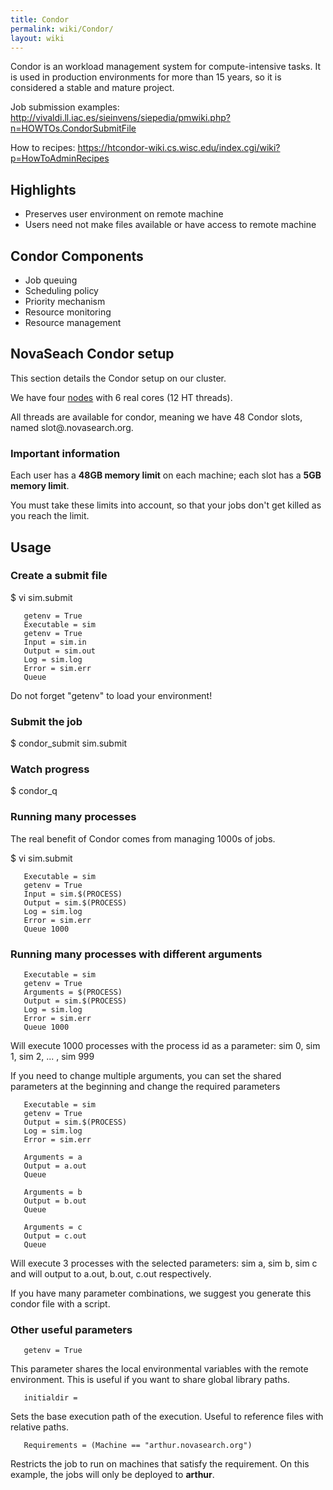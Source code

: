 ```yaml
---
title: Condor
permalink: wiki/Condor/
layout: wiki
---
```


Condor is an workload management system for compute-intensive tasks. It
is used in production environments for more than 15 years, so it is
considered a stable and mature project.

Job submission examples:
<http://vivaldi.ll.iac.es/sieinvens/siepedia/pmwiki.php?n=HOWTOs.CondorSubmitFile>

How to recipes:
<https://htcondor-wiki.cs.wisc.edu/index.cgi/wiki?p=HowToAdminRecipes>

Highlights
----------

-   Preserves user environment on remote machine
-   Users need not make files available or have access to remote machine

Condor Components
-----------------

-   Job queuing
-   Scheduling policy
-   Priority mechanism
-   Resource monitoring
-   Resource management

NovaSeach Condor setup
----------------------

This section details the Condor setup on our cluster.

We have four [nodes](/wiki/Cluster#Hardware "wikilink") with 6 real cores (12
HT threads).

All threads are available for condor, meaning we have 48 Condor slots,
named slot<number>@<machine>.novasearch.org.

### Important information

Each user has a **48GB memory limit** on each machine; each slot has a
**5GB memory limit**.

You must take these limits into account, so that your jobs don't get
killed as you reach the limit.

Usage
-----

### Create a submit file

$ vi sim.submit

`   getenv = True`  
`   Executable = sim`  
`   getenv = True`  
`   Input = sim.in`  
`   Output = sim.out`  
`   Log = sim.log`  
`   Error = sim.err`  
`   Queue`

Do not forget "getenv" to load your environment!

### Submit the job

$ condor\_submit sim.submit

### Watch progress

$ condor\_q

### Running many processes

The real benefit of Condor comes from managing 1000s of jobs.

$ vi sim.submit

`   Executable = sim`  
`   getenv = True`  
`   Input = sim.$(PROCESS)`  
`   Output = sim.$(PROCESS)`  
`   Log = sim.log`  
`   Error = sim.err`  
`   Queue 1000`

### Running many processes with different arguments

`   Executable = sim`  
`   getenv = True`  
`   Arguments = $(PROCESS)`  
`   Output = sim.$(PROCESS)`  
`   Log = sim.log`  
`   Error = sim.err`  
`   Queue 1000`

Will execute 1000 processes with the process id as a parameter: sim 0,
sim 1, sim 2, ... , sim 999

If you need to change multiple arguments, you can set the shared
parameters at the beginning and change the required parameters

`   Executable = sim `  
`   getenv = True`  
`   Output = sim.$(PROCESS)`  
`   Log = sim.log`  
`   Error = sim.err`  
`   `  
`   Arguments = a    `  
`   Output = a.out`  
`   Queue`  
`   `  
`   Arguments = b`  
`   Output = b.out`  
`   Queue`  
`   `  
`   Arguments = c`  
`   Output = c.out`  
`   Queue`

Will execute 3 processes with the selected parameters: sim a, sim b, sim
c and will output to a.out, b.out, c.out respectively.

If you have many parameter combinations, we suggest you generate this
condor file with a script.

### Other useful parameters

`   getenv = True`

This parameter shares the local environmental variables with the remote
environment. This is useful if you want to share global library paths.

`   initialdir = `<path>

Sets the base execution path of the execution. Useful to reference files
with relative paths.

`   Requirements = (Machine == "arthur.novasearch.org")`

Restricts the job to run on machines that satisfy the requirement. On
this example, the jobs will only be deployed to **arthur**.
